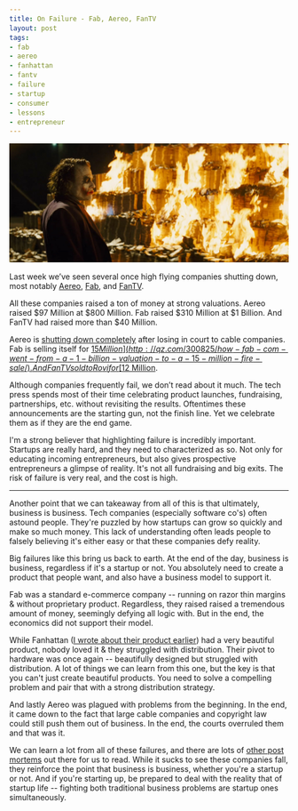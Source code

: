 ```yaml
---
title: On Failure - Fab, Aereo, FanTV
layout: post
tags:
- fab
- aereo
- fanhattan
- fantv
- failure
- startup
- consumer
- lessons
- entrepreneur
---
```


![burning-money](/images/burning-money.jpg)

Last week we’ve seen several once high flying companies shutting down, most notably [Aereo](http://venturebeat.com/2014/11/06/aereo-officially-shuts-down-operations/), [Fab](http://techcrunch.com/2014/11/20/pch-international-in-talks-to-buy-fab-for-15-million/), and [FanTV](http://recode.net/2014/11/03/rovi-buys-fantv/). 

All these companies raised a ton of money at strong valuations. Aereo raised $97 Million at $800 Million. Fab raised $310 Million at $1 Billion. And FanTV had raised more than $40 Million. 

Aereo is [shutting down completely](http://venturebeat.com/2014/11/06/aereo-officially-shuts-down-operations/) after losing in court to cable companies. Fab is selling itself for [$15 Million](http://qz.com/300825/how-fab-com-went-from-a-1-billion-valuation-to-a-15-million-fire-sale/). And FanTV sold to Rovi for [$12 Million](http://www.multichannel.com/news/tv-apps/rovi-paid-12m-fanhattan/385729).

Although companies frequently fail, we don’t read about it much. The tech press spends most of their time celebrating product launches, fundraising, partnerships, etc. without revisiting the results. Oftentimes these announcements are the starting gun, not the finish line. Yet we celebrate them as if they are the end game.

I'm a strong believer that highlighting failure is incredibly important. Startups are really hard, and they need to characterized as so. Not only for educating incoming entrepreneurs, but also gives prospective entrepreneurs a glimpse of reality. It's not all fundraising and big exits. The risk of failure is very real, and the cost is high. 

<hr>

Another point that we can takeaway from all of this is that ultimately, business is business. Tech companies (especially software co's) often astound people. They're puzzled by how startups can grow so quickly and make so much money. This lack of understanding often leads people to falsely believing it's either easy or that these companies defy reality.

Big failures like this bring us back to earth. At the end of the day, business is business, regardless if it's a startup or not. You absolutely need to create a product that people want, and also have a business model to support it. 

Fab was a standard e-commerce company -- running on razor thin margins & without proprietary product. Regardless, they raised raised a tremendous amount of money, seemingly defying all logic with. But in the end, the economics did not support their model.

While Fanhattan ([I wrote about their product earlier](/2012/09/26/fanhattan-ux-breakdown/)) had a very beautiful product, nobody loved it & they struggled with distribution. Their pivot to hardware was once again -- beautifully designed but struggled with distribution. A lot of things we can learn from this one, but the key is that you can't just create beautiful products. You need to solve a compelling problem and pair that with a strong distribution strategy.

And lastly Aereo was plagued with problems from the beginning. In the end, it came down to the fact that large cable companies and copyright law could still push them out of business. In the end, the courts overruled them and that was it.

We can learn a lot from all of these failures, and there are lots of [other post mortems](http://ryanhoover.me/post/74229429351/14-startup-postmortems) out there for us to read. While it sucks to see these companies fall, they reinforce the point that business is business, whether you're a startup or not.  And if you're starting up, be prepared to deal with the reality that of startup life -- fighting both traditional business problems are startup ones simultaneously.
